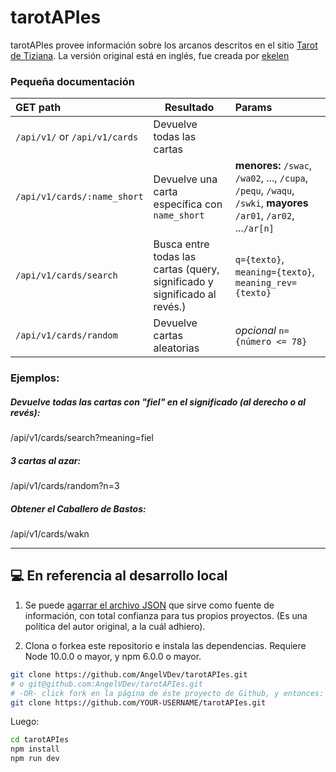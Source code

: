 # tarotAPIes

tarotAPIes provee información sobre los arcanos descritos en el sitio [Tarot de Tiziana](https://tarotdetiziana.com/). La versión original está en inglés, fue creada por [ekelen](https://github.com/ekelen)

### Pequeña documentación

| GET path                      | Resultado                                  | Params                                                                                                          |
| :---------------------------- | --------------------------------------- | :-------------------------------------------------------------------------------------------------------------- |
| `/api/v1/` or `/api/v1/cards` | Devuelve todas las cartas                       |                                                                                                                 |
| `/api/v1/cards/:name_short`   | Devuelve una carta específica con `name_short` | **menores:** `/swac`, `/wa02`, ..., `/cupa`, `/pequ`, `/waqu`, `/swki`, **mayores** `/ar01`, `/ar02`, ...`/ar[n]` |
| `/api/v1/cards/search`        | Busca entre todas las cartas (query, significado y significado al revés.)                       | `q={texto}`, `meaning={texto}`, `meaning_rev={texto}`                                                              |
| `/api/v1/cards/random`        | Devuelve cartas aleatorias                      | _opcional_ `n={número <= 78}`                                                                                  |

### Ejemplos:

##### Devuelve todas las cartas con "fiel" en el significado (al derecho o al revés):

/api/v1/cards/search?meaning=fiel

##### 3 cartas al azar:

/api/v1/cards/random?n=3

##### Obtener el Caballero de Bastos:

/api/v1/cards/wakn

---
## 💻 En referencia al desarrollo local

1. Se puede [agarrar el archivo JSON](./static/card_data.json) que sirve como fuente de información, con total confianza para tus propios proyectos. (Es una política del autor original, a la cuál adhiero).

2. Clona o forkea este repositorio e instala las dependencias. Requiere Node 10.0.0 o mayor, y npm 6.0.0 o mayor.

```sh
git clone https://github.com/AngelVDev/tarotAPIes.git
# o git@github.com:AngelVDev/tarotAPIes.git
# -OR- click fork en la página de éste proyecto de Github, y entonces:
git clone https://github.com/YOUR-USERNAME/tarotAPIes.git
```

Luego:

```sh
cd tarotAPIes
npm install
npm run dev
```
